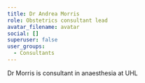 ```yaml
---
title: Dr Andrea Morris
role: Obstetrics consultant lead
avatar_filename: avatar
social: []
superuser: false
user_groups:
  - Consultants
---
```

Dr Morris is consultant in anaesthesia at UHL